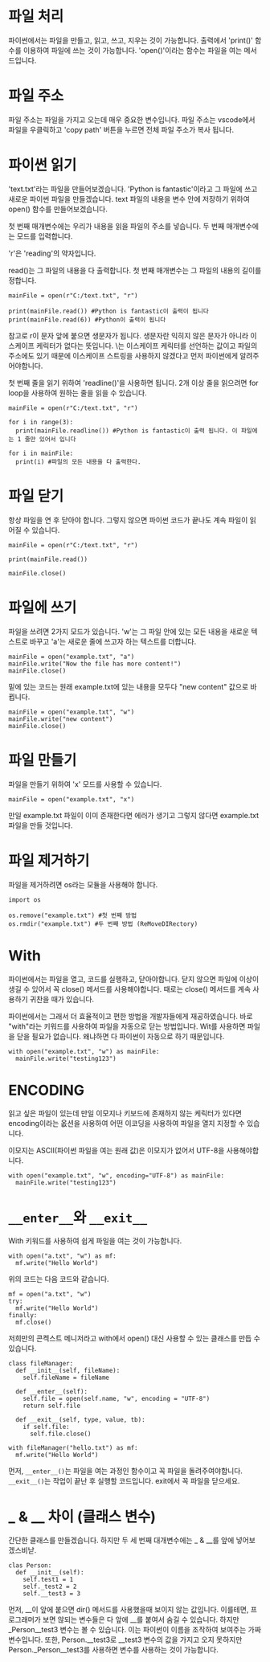 # 파일 처리
파이썬에서는 파일을 만들고, 읽고, 쓰고, 지우는 것이 가능합니다. 출력에서 'print()' 함수를 이용하여 파일에 쓰는 것이 가능합니다. 'open()'이라는 함수는 파일을 여는 메서드입니다.

# 파일 주소
파일 주소는 파일을 가지고 오는데 매우 중요한 변수입니다. 파일 주소는 vscode에서 파일을 우클릭하고 'copy path' 버튼을 누르면 전체 파일 주소가 복사 됩니다.

# 파이썬 읽기
'text.txt'라는 파일을 만들어보겠습니다. 'Python is fantastic'이라고 그 파일에 쓰고 새로운 파이썬 파일을 만들겠습니다. text 파일의 내용을 변수 안에 저장하기 위하여 open() 함수를 만들어보겠습니다.

첫 번째 매개변수에는 우리가 내용을 읽을 파일의 주소를 넣습니다. 두 번째 매개변수에는 모드를 입력합니다.

'r'은 'reading'의 약자입니다.

read()는 그 파일의 내용을 다 출력합니다. 첫 번째 매개변수는 그 파일의 내용의 길이를 정합니다.
```
mainFile = open(r"C:/text.txt", "r")

print(mainFile.read()) #Python is fantastic이 출력이 됩니다
print(mainFile.read(6)) #Python이 출력이 됩니다
```

참고로 r이 문자 앞에 붙으면 생문자가 됩니다. 생문자란 익히지 않은 문자가 아니라 이스케이프 케릭터가 없다는 뜻입니다. \는 이스케이프 케릭터를 선언하는 값이고 파일의 주소에도 있기 때문에 이스케이프 스트링을 사용하지 않겠다고 먼저 파이썬에게 알려주어야합니다.

첫 번째 줄을 읽기 위하여 'readline()'을 사용하면 됩니다. 2개 이상 줄을 읽으려면 for loop을 사용하여 원하는 줄을 읽을 수 있습니다.

```
mainFile = open(r"C:/text.txt", "r")

for i in range(3):
  print(mainFile.readline()) #Python is fantastic이 출력 됩니다. 이 파일에는 1 줄만 있어서 입니다

for i in mainFile:
  print(i) #파일의 모든 내용을 다 출력한다.
```

# 파일 닫기
항상 파일을 연 후 닫아야 합니다. 그렇지 않으면 파이썬 코드가 끝나도 계속 파일이 읽어질 수 있습니다.

```
mainFile = open(r"C:/text.txt", "r")

print(mainFile.read())

mainFile.close()
```

# 파일에 쓰기
파일을 쓰려면 2가지 모드가 있습니다. 'w'는 그 파일 안에 있는 모든 내용을 새로운 텍스트로 바꾸고 'a'는 새로운 줄에 쓰고자 하는 텍스트를 더합니다.

```
mainFile = open("example.txt", "a")
mainFile.write("Now the file has more content!")
mainFile.close()
```

밑에 있는 코드는 원래 example.txt에 있는 내용을 모두다 "new content" 값으로 바뀝니다.
```
mainFile = open("example.txt", "w")
mainFile.write("new content")
mainFile.close()
```

# 파일 만들기
파일을 만들기 위하여 'x' 모드를 사용할 수 있습니다.

```
mainFile = open("example.txt", "x")
```

만일 example.txt 파일이 이미 존재한다면 에러가 생기고 그렇지 않다면 example.txt 파일을 만들 것입니다.

# 파일 제거하기
파일을 제거하려면 os라는 모듈을 사용해야 합니다.

```
import os

os.remove("example.txt") #첫 번째 방법
os.rmdir("example.txt") #두 번째 방법 (ReMoveDIRectory)
```

# With
파이썬에서는 파일을 열고, 코드를 실행하고, 닫아야합니다. 닫지 않으면 파일에 이상이 생길 수 있어서 꼭 close() 메서드를 사용해야합니다. 때로는 close() 메서드를 계속 사용하기 귀찬을 때가 있습니다.

파이썬에서는 그래서 더 효율적이고 편한 방법을 개발자들에게 재공하였습니다. 바로 "with"라는 키워드를 사용하여 파일을 자동으로 닫는 방법입니다. Wit를 사용하면 파일을 닫을 필요가 없습니다. 왜냐하면 다 파이썬이 자동으로 하기 때문입니다.

```
with open("example.txt", "w") as mainFile:
  mainFile.write("testing123")
```

# ENCODING
읽고 싶은 파일이 있는데 만일 이모지나 키보드에 존재하지 않는 케릭터가 있다면 encoding이라는 옶션을 사용하여 어떤 이코딩을 사용하여 파일을 열지 지정할 수 있습니다.

이모지는 ASCII(파이썬 파일을 여는 원래 값)은 이모지가 없어서 UTF-8을 사용해야합니다.

```
with open("example.txt", "w", encoding="UTF-8") as mainFile:
  mainFile.write("testing123")
```

# `__enter__`와 `__exit__`
With 키워드를 사용하여 쉽게 파일을 여는 것이 가능합니다.

```
with open("a.txt", "w") as mf:
  mf.write("Hello World")
```

위의 코드는 다음 코드와 같습니다.

```
mf = open("a.txt", "w")
try:
  mf.write("Hello World")
finally:
  mf.close()
```

저희만의 콘켁스트 메니저라고 with에서 open() 대신 사용할 수 있는 클래스를 만듭 수 있습니다.

```
class fileManager:
  def __init__(self, fileName):
    self.fileName = fileName

  def __enter__(self):
    self.file = open(self.name, "w", encoding = "UTF-8")
    return self.file

  def __exit__(self, type, value, tb):
    if self.file:
      self.file.close()

with fileManager("hello.txt") as mf:
  mf.write("Hello World")
```

먼저, `__enter__()`는 파일을 여는 과정인 함수이고 꼭 파일을 돌려주여야합니다. `__exit__()`는 작업이 끝난 후 실행할 코드입니다. exit에서 꼭 파일을 닫으세요.

# _ & __ 차이 (클래스 변수)
간단한 클래스를 만들겠습니다. 하지만 두 세 번째 대개변수에는 _ & __를 앞에 넣어보겠스비낟.

```
clas Person:
  def __init__(self):
    self.test1 = 1
    self._test2 = 2
    self.__test3 = 3
```

먼저, __이 앞에 붙으면 dir() 메서드를 사용했을때 보이지 않는 값입니다. 이를테면, 프로그래머가 보면 않되는 변수들은 다 앞에 __를 붙여서 숨길 수 있습니다. 하지만 _Person__test3 변수는 볼 수 있습니다. 이는 파이썬이 이름을 조작하여 보여주는 가짜 변수입니다. 또한, Person.__test3로 __test3 변수의 값을 가지고 오지 못하지만 Person._Person__test3를 사용하면 변수를 사용하는 것이 가능합니다.

